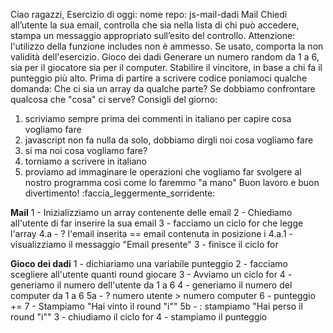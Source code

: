 Ciao ragazzi,
Esercizio di oggi:
nome repo: js-mail-dadi
Mail
Chiedi all’utente la sua email,
controlla che sia nella lista di chi può accedere,
stampa un messaggio appropriato sull’esito del controllo.
Attenzione: l'utilizzo della funzione includes non è ammesso. Se usato, comporta la non validità dell'esercizio.
Gioco dei dadi
Generare un numero random da 1 a 6, sia per il giocatore sia per il computer.
Stabilire il vincitore, in base a chi fa il punteggio più alto.
Prima di partire a scrivere codice poniamoci qualche domanda:
Che ci sia un array da qualche parte?
Se dobbiamo confrontare qualcosa che "cosa" ci serve?
Consigli del giorno:
1. scriviamo sempre prima dei commenti in italiano per capire cosa vogliamo fare
2. javascript non fa nulla da solo, dobbiamo dirgli noi cosa vogliamo fare
3. si ma noi cosa vogliamo fare?
4. torniamo a scrivere in italiano
5. proviamo ad immaginare le operazioni che vogliamo far svolgere al nostro programma così come lo faremmo "a mano"
Buon lavoro e buon divertimento! :faccia_leggermente_sorridente:

**Mail**
1 - Inizializziamo un array contenente delle email
2 - Chiediamo all'utente di far inserire la sua email
3 - facciamo un ciclo for che legge l'array
    4.a - ? l'email inserita == email contenuta in posizione i
        4.a.1 - visualizziamo il messaggio "Email presente"
3 - finisce il ciclo for

**Gioco dei dadi**
1 - dichiariamo una variabile punteggio
2 - facciamo scegliere all'utente quanti round giocare
3 - Avviamo un ciclo for
    4 - generiamo il numero dell'utente da 1 a 6
    4 - generiamo il numero del computer da 1 a 6
    5a - ? numero utente > numero computer
        6 - punteggio += 
        7 - Stampiamo "Hai vinto il round "i""
    5b - : stampiamo "Hai perso il round "i""
3 - chiudiamo il ciclo for
4 - stampiamo il punteggio